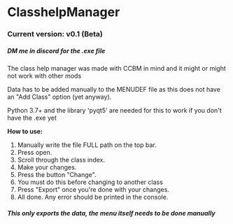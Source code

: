 # ClasshelpManager
<h3>Current version: v0.1 (Beta)</h3>
<h5>DM me in discord for the .exe file</h5>
<p>The class help manager was made with CCBM in mind and it might or might not work with other mods</p>
<p>Data has to be added manually to the MENUDEF file as this does not have an "Add Class" option (yet anyway).</p>
<p>Python 3.7+ and the library 'pyqt5' are needed for this to work if you don't have the .exe yet</p>
<strong>How to use: </strong>
<ol>
  <li>Manually write the file FULL path on the top bar.</li>
  <li>Press open.</li>
  <li>Scroll through the class index.</li>
  <li>Make your changes.</li>
  <li>Press the button "Change".</li>
  <li>You must do this before changing to another class</li>
  <li>Press "Export" once you're done with your changes.</li>
  <li>All done. Any error should be printed in the console.</li>
 </ol>

<break>
<h5>This only exports the data, the menu itself needs to be done manually</h5>
